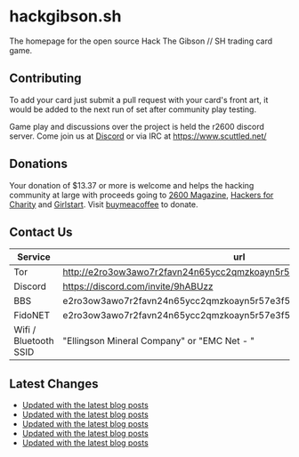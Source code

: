 # hackgibson.sh
The homepage for the open source Hack The Gibson // SH trading card game.


## Contributing

To add your card just submit a pull request with your card's front art, it would be added to the next run of set after community play testing.

Game play and discussions over the project is held the r2600 discord server. Come join us at [Discord](https://discord.com/invite/9hABUzz) or via IRC at https://www.scuttled.net/


## Donations

Your donation of $13.37 or more is welcome and helps the hacking community at large with proceeds going to [2600 Magazine](https://2600.com/), [Hackers for Charity](https://hackersforcharity.org) and [Girlstart](https://girlstart.org).  Visit [buymeacoffee](https://www.buymeacoffee.com/hackgibson.sh) to donate.


## Contact Us

Service | url
-|-
Tor | http://e2ro3ow3awo7r2favn24n65ycc2qmzkoayn5r57e3f56nvjwdcgg32ad.onion
Discord | https://discord.com/invite/9hABUzz
BBS | e2ro3ow3awo7r2favn24n65ycc2qmzkoayn5r57e3f56nvjwdcgg32ad.onion:23
FidoNET | e2ro3ow3awo7r2favn24n65ycc2qmzkoayn5r57e3f56nvjwdcgg32ad.onion:24554
Wifi / Bluetooth SSID | "Ellingson Mineral Company" or "EMC Net - <fidonet address>"

## Latest Changes
<!-- BLOG-POST-LIST:START -->
- [Updated with the latest blog posts](https://github.com/DFW2600/hackgibson.sh/commit/2ffae09cc01f514ef0ec8d3228fea83634aae65e)
- [Updated with the latest blog posts](https://github.com/DFW2600/hackgibson.sh/commit/d22a5291a3c84f5e813b027a14a55b4902e5491c)
- [Updated with the latest blog posts](https://github.com/DFW2600/hackgibson.sh/commit/fee203da27d621025b3aeeac57f8fbfb56c70e4e)
- [Updated with the latest blog posts](https://github.com/DFW2600/hackgibson.sh/commit/607b9652a571489cd9249a598af9490e0427c849)
- [Updated with the latest blog posts](https://github.com/DFW2600/hackgibson.sh/commit/2e90c408b7b99cf089e484fa3a8004589600eeb4)
<!-- BLOG-POST-LIST:END -->
